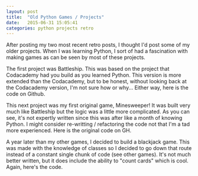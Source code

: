 ```yaml
---
layout: post
title:  "Old Python Games / Projects"
date:   2015-06-31 15:05:41
categories: python projects retro
---
```


After posting my two most recent retro posts, I thought I'd post some of my older projects. When I was learning Python, I sort of had a fascination with making games as can be seen by most of these projects.

The first project was Battleship. This was based on the project that Codacademy had you build as you learned Python. This version is more extended than the Codacademy, but to be honest, without looking back at the Codacademy version, I'm not sure how or why... Either way, here is the code on Github.

This next project was my first original game, Minesweeper! It was built very much like Battleship but the logic was a little more complicated. As you can see, it's not expertly written since this was after like a month of knowing Python. I might consider re-writting / refactoring the code not that I'm a tad more experienced. Here is the original code on GH.

A year later than my other games, I decided to build a blackjack game. This was made with the knowledge of classes so I decided to go down that route instead of a constant single chunk of code (see other games). It's not much better written, but it does include the ability to "count cards" which is cool. Again, here's the code.


